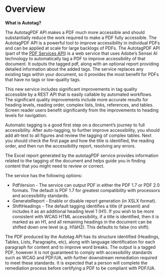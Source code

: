 # Overview
<p>

**What is Autotag?**

The AutotagPDF API makes a PDF much more accessible and should substantially reduce the work required to make a PDF fully accessible. The AutotagPDF API is a powerful tool to improve accessibility in individual PDFs and can be applied at scale for large backlogs of PDFs. The AutotagPDF API (part of the [PDF Services API](../../pdf-services-api/index.md)) is a web service that uses Adobe’s Sensei AI technology to automatically tag a PDF to improve accessibility of that document. It outputs the tagged pdf, along with an optional report providing detailed information about the added tags. The service replaces any existing tags within your document, so it provides the most benefit for PDFs that have no tags or low-quality tags.

This new service includes significant improvements in tag quality accessible by a REST API that is easily callable by automated workflows. The significant quality improvements include more accurate results for heading levels, reading order, complex lists, links, references, and tables. Screen reader users benefit significantly from the improvements to heading levels for navigation.

Automatic tagging is a good first step on a document’s journey to full accessibility. After auto-tagging, to further improve accessibility, you should add alt-text to all figures and review the tagging of complex tables. Next you should check the first page and how the title is identified, the reading order, and then run the accessibility report, resolving any errors.

The Excel report generated by the autotagPDF service provides information related to the tagging of the document and helps guide you in finding content that you might need to review or correct.

The service has the following options:

- PdfVersion - The service can output PDF in either the PDF 1.7 or PDF 2.0 formats. The default is PDF 1.7 for greatest compatibility with processors and accessibility standards.
- GenerateReport - Enable or disable report generation (in XSLX format).
- ShiftHeadings - The default tagging identifies a title (if present) and includes it as an additional heading level 1 (H1). If you wish to be more consistent with WCAG HTML accessibility, if a title is identified, then it is marked as an H1, and all remaining headings in the document can be shifted down one level (e.g. H1àH2). This defaults to false (no shift).

The PDF produced by the Autotag API has its structure identified (Headings, Tables, Lists, Paragraphs, etc), along with language identification for each paragraph for content and to improve word breaks. The output is a tagged PDF, however it is not guaranteed to comply with accessibility standards such as WCAG and PDF/UA, with further downstream remediation required to meet these standards. It is expected that a person will complete the remediation process before certifying a PDF to be compliant with PDF/UA.

</p>
